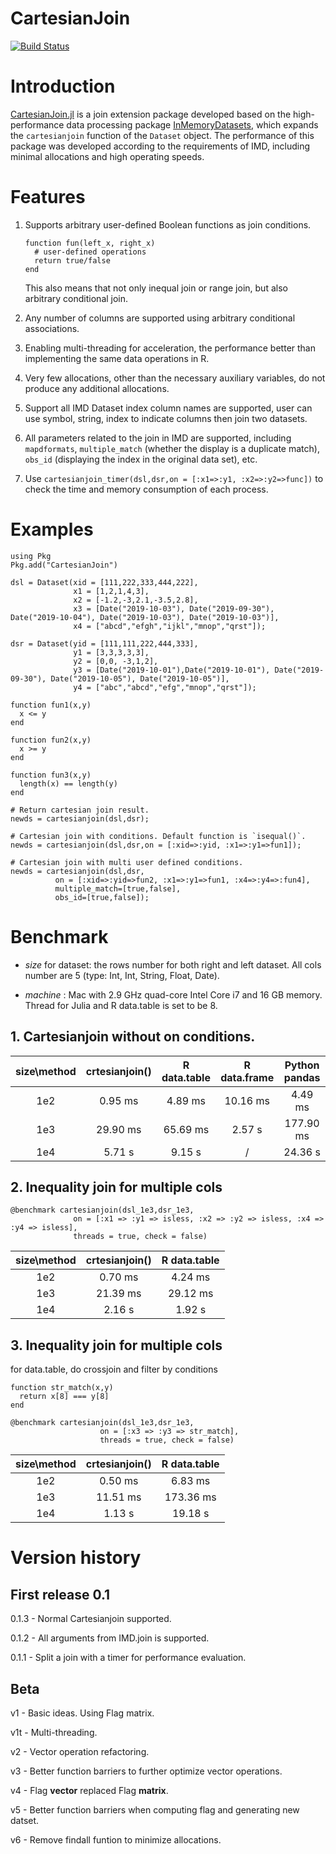 # CartesianJoin

[![Build Status](https://github.com/dyeeee/CartesianJoin.jl/actions/workflows/CI.yml/badge.svg?branch=main)](https://github.com/dyeeee/CartesianJoin.jl/actions/workflows/CI.yml?query=branch%3Amain)


# Introduction

[CartesianJoin.jl]() is a join extension package developed based on the high-performance data processing package [InMemoryDatasets](https://github.com/sl-solution/InMemoryDatasets.jl), which expands the `cartesianjoin` function of the `Dataset` object. The performance of this package was developed according to the requirements of IMD, including minimal allocations and high operating speeds.

# Features

1. Supports arbitrary user-defined Boolean functions as join conditions. 
	```{Julia}
    function fun(left_x, right_x)
      # user-defined operations
      return true/false
    end
    ```
    This also means that not only inequal join or range join, but also arbitrary conditional join.

2. Any number of columns are supported using arbitrary conditional associations.

3. Enabling multi-threading for acceleration, the performance better than implementing the same data operations in R.

4. Very few allocations, other than the necessary auxiliary variables, do not produce any additional allocations.

5. Support all IMD Dataset index column names are supported, user can use symbol, string, index to indicate columns then join two datasets.

6. All parameters related to the join in IMD are supported, including `mapdformats`, `multiple_match` (whether the display is a duplicate match), `obs_id` (displaying the index in the original data set), etc.

7. Use `cartesianjoin_timer(dsl,dsr,on = [:x1=>:y1, :x2=>:y2=>func])` to check the time and memory consumption of each process.

# Examples

```{julia}
using Pkg
Pkg.add("CartesianJoin")

dsl = Dataset(xid = [111,222,333,444,222], 
              x1 = [1,2,1,4,3], 
              x2 = [-1.2,-3,2.1,-3.5,2.8],
              x3 = [Date("2019-10-03"), Date("2019-09-30"), Date("2019-10-04"), Date("2019-10-03"), Date("2019-10-03")],
              x4 = ["abcd","efgh","ijkl","mnop","qrst"]);

dsr = Dataset(yid = [111,111,222,444,333],
              y1 = [3,3,3,3,3],
              y2 = [0,0, -3,1,2],
              y3 = [Date("2019-10-01"),Date("2019-10-01"), Date("2019-09-30"), Date("2019-10-05"), Date("2019-10-05")],
              y4 = ["abc","abcd","efg","mnop","qrst"]);

function fun1(x,y) 
  x <= y
end

function fun2(x,y) 
  x >= y
end

function fun3(x,y) 
  length(x) == length(y)
end

# Return cartesian join result.
newds = cartesianjoin(dsl,dsr);

# Cartesian join with conditions. Default function is `isequal()`.
newds = cartesianjoin(dsl,dsr,on = [:xid=>:yid, :x1=>:y1=>fun1]);

# Cartesian join with multi user defined conditions.
newds = cartesianjoin(dsl,dsr,
          on = [:xid=>:yid=>fun2, :x1=>:y1=>fun1, :x4=>:y4=>:fun4],
          multiple_match=[true,false],
          obs_id=[true,false]);
```

# Benchmark

* *size* for dataset: the rows number for both right and left dataset.  All cols number are 5 (type: Int, Int, String, Float, Date).

* *machine* : Mac with 2.9 GHz quad-core Intel Core i7 and 16 GB memory. Thread for Julia and R data.table is set to be 8.

## 1. Cartesianjoin without on conditions. 
| size\method | crtesianjoin() | R data.table | R data.frame | Python pandas |
|:-----------:|:--------------:|:------------:|:------------:|:-------------:|
|     1e2     |     0.95 ms    |    4.89 ms   |   10.16 ms   |    4.49 ms    |
|     1e3     |    29.90 ms    |   65.69 ms   |    2.57 s    |   177.90 ms   |
|     1e4     |     5.71 s     |    9.15 s    |       /      |    24.36 s    |

## 2. Inequality join for multiple cols

```{julia}
@benchmark cartesianjoin(dsl_1e3,dsr_1e3,
              on = [:x1 => :y1 => isless, :x2 => :y2 => isless, :x4 => :y4 => isless],
              threads = true, check = false)
```
| size\method | crtesianjoin() | R data.table |
|:-----------:|:--------------:|:------------:|
|     1e2     |     0.70 ms    |    4.24 ms   |
|     1e3     |    21.39 ms    |   29.12 ms   |
|     1e4     |     2.16 s     |    1.92 s    |


## 3. Inequality join for multiple cols
for data.table, do crossjoin and filter by conditions

```{Julia}
function str_match(x,y)
  return x[8] === y[8]
end

@benchmark cartesianjoin(dsl_1e3,dsr_1e3,
                    on = [:x3 => :y3 => str_match],
                    threads = true, check = false)
```

| size\method | crtesianjoin() | R data.table |
|:-----------:|:--------------:|:------------:|
|     1e2     |     0.50 ms    |    6.83 ms   |
|     1e3     |    11.51 ms    |   173.36 ms  |
|     1e4     |     1.13 s     |    19.18 s   |

# Version history

## First release 0.1

0.1.3 - Normal Cartesianjoin supported.

0.1.2 - All arguments from IMD.join is supported.

0.1.1 - Split a join with a timer for performance evaluation.


## Beta

v1 - Basic ideas. Using Flag matrix.

v1t - Multi-threading.

v2 - Vector operation refactoring.

v3 - Better function barriers to further optimize vector operations. 

v4 - Flag **vector** replaced Flag **matrix**.

v5 - Better function barriers when computing flag and generating new datset.

v6 - Remove findall funtion to minimize allocations.

